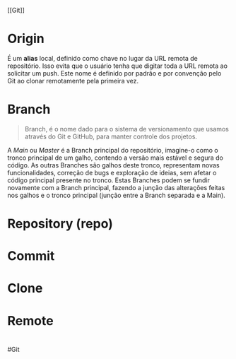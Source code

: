 [[Git]]
# Origin
É um **alias** local, definido como chave no lugar da URL remota de repositório.
Isso evita que o usuário tenha que digitar toda a URL remota ao solicitar um push.
Este nome é definido por padrão e por convenção pelo Git ao clonar remotamente pela primeira vez.

# Branch
>Branch, é o nome dado para o sistema de versionamento que usamos através do Git e GitHub, para manter controle dos projetos.

A *Main* ou *Master* é a Branch principal do repositório, imagine-o como o tronco principal de um galho, contendo a versão mais estável e segura do código.
As outras Branches são galhos deste tronco, representam novas funcionalidades, correção de bugs e exploração de ideias, sem afetar o código principal presente no tronco. 
Estas Branches podem se fundir novamente com a Branch principal, fazendo a junção das alterações feitas nos galhos e o tronco principal (junção entre a Branch separada e a Main).

# Repository (repo)
# Commit
# Clone
# Remote
# 
#Git 